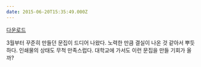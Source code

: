 ```yaml
---
date: 2015-06-20T15:35:49.000Z
---
```


<p><a href="https://learn.suhj.in/2015-nature.pdf">다운로드</a></p>
<p>3월부터 꾸준히 만들던 문집이 드디어 나왔다. 노력한 만큼 결실이 나온 것 같아서 뿌듯하다. 인쇄물의 상태도 무척 만족스럽다. 대학교에 가서도 이런 문집을 만들 기회가 올까?</p>

